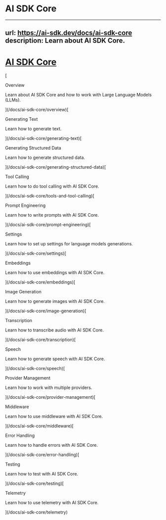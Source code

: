 # AI SDK Core


---
url: https://ai-sdk.dev/docs/ai-sdk-core
description: Learn about AI SDK Core.
---


# [AI SDK Core](#ai-sdk-core)


[

Overview

Learn about AI SDK Core and how to work with Large Language Models (LLMs).

](/docs/ai-sdk-core/overview)[

Generating Text

Learn how to generate text.

](/docs/ai-sdk-core/generating-text)[

Generating Structured Data

Learn how to generate structured data.

](/docs/ai-sdk-core/generating-structured-data)[

Tool Calling

Learn how to do tool calling with AI SDK Core.

](/docs/ai-sdk-core/tools-and-tool-calling)[

Prompt Engineering

Learn how to write prompts with AI SDK Core.

](/docs/ai-sdk-core/prompt-engineering)[

Settings

Learn how to set up settings for language models generations.

](/docs/ai-sdk-core/settings)[

Embeddings

Learn how to use embeddings with AI SDK Core.

](/docs/ai-sdk-core/embeddings)[

Image Generation

Learn how to generate images with AI SDK Core.

](/docs/ai-sdk-core/image-generation)[

Transcription

Learn how to transcribe audio with AI SDK Core.

](/docs/ai-sdk-core/transcription)[

Speech

Learn how to generate speech with AI SDK Core.

](/docs/ai-sdk-core/speech)[

Provider Management

Learn how to work with multiple providers.

](/docs/ai-sdk-core/provider-management)[

Middleware

Learn how to use middleware with AI SDK Core.

](/docs/ai-sdk-core/middleware)[

Error Handling

Learn how to handle errors with AI SDK Core.

](/docs/ai-sdk-core/error-handling)[

Testing

Learn how to test with AI SDK Core.

](/docs/ai-sdk-core/testing)[

Telemetry

Learn how to use telemetry with AI SDK Core.

](/docs/ai-sdk-core/telemetry)
